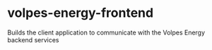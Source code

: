 # volpes-energy-frontend
Builds the client application to communicate with the Volpes Energy backend services
